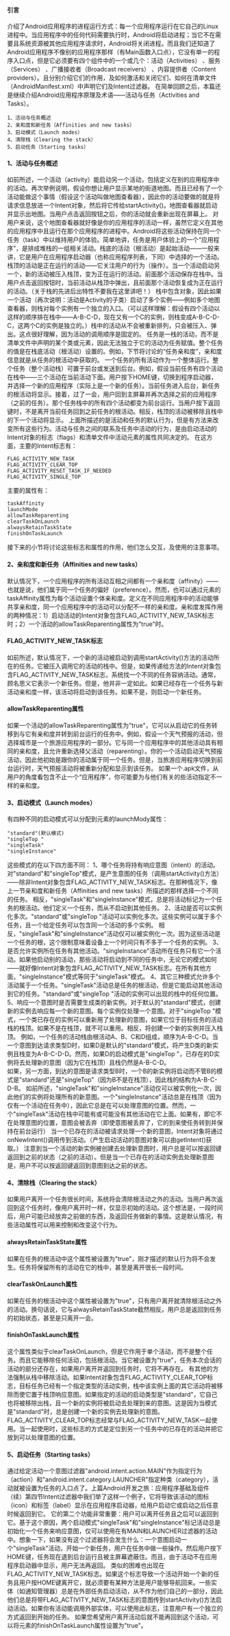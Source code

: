 #### 引言
介绍了Android应用程序的进程运行方式：每一个应用程序运行在它自己的Linux进程中。当应用程序中的任何代码需要执行时，Android将启动进程；当它不在需要且系统资源被其他应用程序请求时，Android将关闭进程。而且我们还知道了Android应用程序不像别的应用程序那样（有Main函数入口点），它没有单一的程序入口点，但是它必须要有四个组件中的一个或几个：活动（Activities） 、服务（Services） 、广播接收者（Broadcast receivers） 、内容提供者（Content providers）。且分别介绍它们的作用，及如何激活和关闭它们、如何在清单文件（AndroidManifest.xml）中声明它们及Intent过滤器。
在简单回顾之后，本篇还是继续介绍Android应用程序原理及术语——活动与任务（Activities and Tasks）。
```  
1、活动与任务概述
2、亲和度和新任务（Affinities and new tasks）
3、启动模式（Launch modes）
4、清除栈（Clearing the stack）
5、启动任务（Starting tasks）
```
#### 1、活动与任务概述
如前所述，一个活动（activity）能启动另一个活动，包括定义在别的应用程序中的活动。再次举例说明，假设你想让用户显示某地的街道地图。而且已经有了一个活动能做这个事情（假设这个活动叫做地图查看器），因此你的活动要做的就是将请求信息放进一个Intent对象，然后将它传给startActivity()。地图查看器就启动并显示出地图。当用户点击返回按钮之后，你的活动就会重新出现在屏幕上。
对用户来说，这个地图查看器就好像是你的应用程序的活动一样，虽然它定义在其他的应用程序中且运行在那个应用程序的进程中。Android将这些活动保持在同一个任务（task）中以维持用户的体验。简单地讲，任务是用户体验上的一个“应用程序”，是排成堆栈的一组相关活动。栈底的活动（根活动）是起始活动——一般来讲，它是用户在应用程序启动器（也称应用程序列表，下同）中选择的一个活动。栈顶的活动是正在运行的活动——它关注用户的行为（操作）。当一个活动启动另一个，新的活动被压入栈顶，变为正在运行的活动。前面那个活动保存在栈中。当用户点击返回按钮时，当前活动从栈顶中弹出，且前面那个活动恢复成为正在运行的活动。（关于栈的先进后出特性不要我在这里讲吧！）
栈中包含对象，因此如果一个活动（再次说明：活动是Activity的子类）启动了多个实例——例如多个地图查看器，则栈对每个实例有一个独立的入口。（可以这样理解：假设有四个活动以这样的顺序排在栈中——A-B-C-D，现在又有一个C的实例，则栈变成A-B-C-D-C，这两个C的实例是独立的。）栈中的活动从不会被重新排列，只会被压入、弹出。这点很好理解，因为活动的调用顺序是固定的。
任务是一栈的活动，而不是清单文件中声明的某个类或元素，因此无法独立于它的活动为任务赋值。整个任务的值是在栈底活动（根活动）设置的。例如，下节将讨论的“任务亲和度”，亲和度信息就是从任务的根活动中获取的。
一个任务的所有活动作为一个整体运行。整个任务（整个活动栈）可置于前台或发送到后台。例如，假设当前任务有四个活动在栈中——三个活动在当前活动下面。用户按下HOME键，切换到程序启动器，并选择一个新的应用程序（实际上是一个新的任务）。当前任务进入后台，新任务的根活动将显示。接着，过了一会，用户回到主屏幕并再次选择之前的应用程序（之前的任务）。那个任务栈中的所有四个活动都变为前台运行。当用户按下返回键时，不是离开当前任务回到之前任务的根活动。相反，栈顶的活动被移除且栈中的下一个活动将显示。
上面所描述的是活动和任务的默认行为，但是有方法来改变所有这些行为。活动与任务之间的联系及任务中活动的行为，是由启动活动的Intent对象的标志（flags）和清单文件中活动<activity>元素的属性共同决定的。
在这方面，主要的Intent标志有：
```  
FLAG_ACTIVITY_NEW_TASK
FLAG_ACTIVITY_CLEAR_TOP
FLAG_ACTIVITY_RESET_TASK_IF_NEEDED
FLAG_ACTIVITY_SINGLE_TOP
```
主要的<activity>属性有：
```  
taskAffinity
launchMode
allowTaskReparenting
clearTaskOnLaunch
alwaysRetainTaskState
finishOnTaskLaunch
```
接下来的小节将讨论这些标志和属性的作用，他们怎么交互，及使用的注意事项。
#### 2、亲和度和新任务（Affinities and new tasks）
默认情况下，一个应用程序的所有活动互相之间都有一个亲和度（affinity）——也就是说，他们属于同一个任务的偏好（preference）。然而，也可以通过<activity>元素的taskAffinity属性为每个活动设置个体亲和度。定义在不同应用程序中的活动能够共享亲和度，同一个应用程序中的活动可以分配不一样的亲和度。亲和度发挥作用的两种情况：1）启动活动的Intent对象包含FLAG_ACTIVITY_NEW_TASK标志时；2）一个活动的allowTaskReparenting属性为"true"时。
#### FLAG_ACTIVITY_NEW_TASK标志
如前所述，默认情况下，一个新的活动被启动到调用startActivity()方法的活动所在的任务。它被压入调用它的活动的栈中。但是，如果传递给方法的Intent对象包含FLAG_ACTIVITY_NEW_TASK标志，系统找一个不同的任务容纳活动。通常，顾名思义它表示一个新任务。但是，他并非一定如此。如果已经存在一个任务与新活动亲和度一样，该活动将启动到该任务。如果不是，则启动一个新任务。
#### allowTaskReparenting属性
如果一个活动的allowTaskReparenting属性为"true"，它可以从启动它的任务转移到与它有亲和度并转到前台运行的任务中。例如，假设一个天气预报的活动，但选择城市是一个旅游应用程序的一部分。它与同一个应用程序中的其他活动具有相同的亲和度，且允许重新选择父活动（reparenting）。你的一个活动启动天气预报活动，因此他初始是跟你的活动属于同一个任务。但是，当旅游应用程序切换到前台运行时，天气预报活动将被重新分配和显示到该任务。
如果一个.apk文件，从用户的角度看包含不止一个“应用程序”，你可能要为与他们有关的些活动指定不一样的亲和度。
#### 3、启动模式（Launch modes）
有四种不同的启动模式可以分配到<activity>元素的launchMody属性：
```  
"standard"(默认模式)
"singleTop "
"singleTask"
"singleInstance"
```
这些模式的在以下四方面不同：
1、哪个任务将持有响应意图（intent）的活动。对"standard"和"singleTop"模式，是产生意图的任务（调用startActivity()方法）——除非Intent对象包含FLAG_ACTIVITY_NEW_TASK标志。在那种情况下，像上一节亲和度和新任务（Affinities and new tasks）所描述的那样选择一个不同的任务。 
相反，"singleTask"和"singleInstance"模式，总是将活动标记为一个任务的根活动。他们定义一个任务，而从不启动到其他任务。
2、活动是否可以实例化多次。"standard"或"singleTop "活动可以实例化多次。这些实例可以属于多个任务，且一个给定任务可以包含同一个活动的多个实例。 
相反，"singleTask"和"singleInstance"活动仅可以被实例化一次。因为这些活动是一个任务的根，这个限制意味着设备上一个时间只有不多于一个任务的实例。
3、是否允许实例所在任务有其他活动。"singleInstance"活动所在任务只有它一个活动。如果他启动别的活动，那些活动将启动到不同的任务中，无论它的模式如何——就好像Intent对象包含FLAG_ACTIVITY_NEW_TASK标志。在所有其他方面，"singleInstance"模式等同于"singleTask"模式。 
4、其它三种模式允许多个活动属于一个任务。"singleTask"活动总是任务的根活动，但是它能启动其他活动到它的任务。"standard"或"singleTop "活动的实例可以出现的栈中的任何位置。
5、响应一个意图时是否需要生成类的新实例。对于默认的"standard"模式，创建新的实例去响应每一个新的意图。每个实例仅处理一个意图。对于"singleTop "模式，一个类已存在的实例可以重新用了处理新的意图，如果它位于目标任务的活动栈的栈顶。如果不是在栈顶，就不可以重用。相反，将创建一个新的实例并压入栈顶。 
例如，一个任务的活动栈由根活动A、B、C和D组成，顺序为A-B-C-D。当一个意图到达请求类型D时，如果D是默认的"standard"模式，将产生D类的新实例且栈变为A-B-C-D-D。然而，如果D的启动模式是"singleTop "，已存在的D实例将去处理新的意图（因为它在栈顶）且栈仍然是A-B-C-D。       
如果，另一方面，到达的意图是请求类型B时，一个B的新实例将启动而不管B的模式是"standard"还是"singleTop"（因为B不是在栈顶），因此栈的结构为A-B-C-D-B。 
如前所述，"singleTask"和"singleInstance"活动仅可以被实例化一次，因此他们的实例将处理所有的新意图。一个"singleInstance"活动总是在栈顶（因为仅有一个活动在任务中），因此它总是在可以处理意图的位置。然而，一个"singleTask"活动在栈中可能有或可能没有其他活动在它上面。如果有，即它不在处理意图的位置，意图会被丢弃（即使意图被丢弃了，它的到来使任务转到并保持在前台运行）
当一个已存在的活动被请求处理一个新的意图，Intent对象将通过onNewIntent()调用传到活动。（产生启动活动的意图对象可以由getIntent()获取。）
注意到当一个活动的新实例被创建去处理新意图时，用户总是可以按返回键返回到之前的状态（之前的活动）。但是当一个已存在的活动实例去处理新意图是，用户不可以按返回键返回到意图到达之前的状态。
#### 4、清除栈（Clearing the stack）
如果用户离开一个任务很长时间，系统将会清除根活动之外的活动。当用户再次返回到这个任务时，像用户离开时一样，仅显示初始的活动。这个想法是，一段时间后，用户可能已经放弃之前做的东西，及返回任务做新的事情。这是默认情况，有些活动属性可以用来控制和改变这个行为。
#### alwaysRetainTaskState属性 
如果在任务的根活动中这个属性被设置为"true"，刚才描述的默认行为将不会发生。任务将保留所有的活动在它的栈中，甚至是离开很长一段时间。
#### clearTaskOnLaunch属性 
如果在任务的根活动中这个属性被设置为"true"，只有用户离开就清除根活动之外的活动。换句话说，它与alwaysRetainTaskState截然相反。用户总是返回到任务的初始状态，甚至是只离开一会。
#### finishOnTaskLaunch属性 
这个属性类似于clearTaskOnLaunch，但是它作用于单个活动，而不是整个任务。而且它能移除任何活动，包括根活动。当它被设置为"true"，任务本次会话的活动的部分还存在，如果用户离开并返回到任务时，它将不再存在。
有其他的方法强制从栈中移除活动。如果Intent对象包含FLAG_ACTIVITY_CLEAR_TOP标志，目标任务已经有一个指定类型的活动实例，栈中该实例上面的其它活动将被移除而使它置于栈顶响应意图。如果指定的活动的启动类型是"standard"，它自己也将被移除出栈，且一个新的实例将被启动去处理到来的意图。这是因为当模式是"standard"时，总是创建一个新的实例去处理新的意图。
FLAG_ACTIVITY_CLEAR_TOP标志经常与FLAG_ACTIVITY_NEW_TASK一起使用。当一起使用时，这些标志的方式是定位到另一个任务中的已存在的活动并把它放到可以处理意图的位置。
#### 5、启动任务（Starting tasks）
通过给定活动一个意图过滤器"android.intent.action.MAIN"作为指定行为（action）和"android.intent.category.LAUNCHER"指定种类（category），活动就被设置为任务的入口点了。上篇Android开发之旅：应用程序基础及组件（续）第四节Intent过滤器中我们举了这样一个例子，它将导致该活动的图标（icon）和标签（label）显示在应用程序启动器，给用户启动它或启动之后任意时候返回到它。
它的第二个功能非常重要：用户可以离开任务且之后可以返回到它。基于这个原因，两个启动模式"singleTask"和"singleInstance"标记活动总是初始化一个任务来响应意图，仅可以使用在有MAIN和LAUNCHER过滤器的活动中。想象一下，如果没有这个过滤器将会发生什么：一个意图启动一个"singleTask"活动，开始一个新任务，用户在任务中做一些操作。然后用户按下HOME键，任务现在退到后台运行且被主屏幕遮蔽住。而且，由于活动不在应用程序启动器中显示，用户无法再返回。
类似的困难也出现在FLAG_ACTIVITY_NEW_TASK标志。如果这个标志导致一个活动开始一个新的任务且用户按HOME键离开它，就必须要有某种方法是用户能够导航回来。一些实体（如通知管理器）总是在外部任务启动活动，从不作为他们自己的一部分，因此他们总是将带FLAG_ACTIVITY_NEW_TASK标志的意图传到startActivity()方法启动活动。如果你有活动能调用外部实体，可以使用此标志，注意用户有一个独立的方式返回到开始的任务。
如果您希望用户离开活动后就不能再回到这个活动，可以将<activity>元素的finishOnTaskLaunch属性设置为"true"。